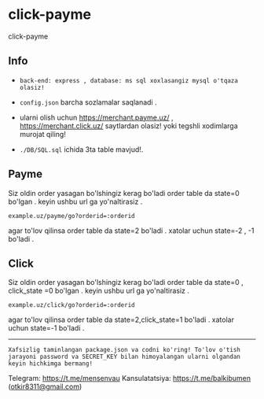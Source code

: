 # click-payme
click-payme


## Info 

- ```back-end: express , database: ms sql xoxlasangiz mysql o'tqaza olasiz!```

- ```config.json``` barcha sozlamalar saqlanadi . 
- ularni olish uchun  https://merchant.payme.uz/ , https://merchant.click.uz/ saytlardan olasiz! yoki tegshli xodimlarga murojat qiling!

- ```./DB/SQL.sql``` ichida 3ta table mavjud!. 

## Payme 

Siz oldin order yasagan bo'lshingiz kerag bo'ladi order table da state=0 bo'lgan . keyin ushbu url ga yo'naltirasiz . 

```example.uz/payme/go?orderid=:orderid``` 

agar to'lov qilinsa order table da state=2 bo'ladi . 
xatolar uchun state=-2 , -1 bo'ladi . 



## Click 

Siz oldin order yasagan bo'lshingiz kerag bo'ladi order table da state=0 , click_state =0 bo'lgan . keyin ushbu url ga yo'naltirasiz . 

```example.uz/click/go?orderid=:orderid``` 

agar to'lov qilinsa order table da state=2,click_state=1 bo'ladi . 
xatolar uchun state=-1 bo'ladi . 


---

```Xafsizlig taminlangan package.json va codni ko'ring! To'lov o'tish jarayoni password va SECRET_KEY bilan himoyalangan ularni olgandan keyin hichkimga bermang!```


Telegram: https://t.me/mensenvau 
Kansulatatsiya: https://t.me/balkibumen (otkir8311@gmail.com)


<img src="https://camo.githubusercontent.com/090f8272e5019338ffa5cdb8981144bc257fd8ccfe511fda5de1c9d5271cfeb3/68747470733a2f2f76697369746f722d62616467652e676c697463682e6d652f62616467653f706167655f69643d6d656e73656e7661752e6d656e73656e766175" alt="" data-canonical-src="https://visitor-badge.glitch.me/badge?page_id=mensenvau.mensenvau" style="max-width: 100%;">